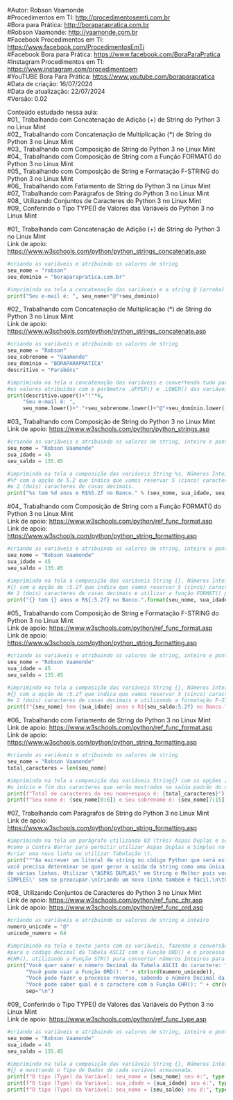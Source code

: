#Autor: Robson Vaamonde<br>
#Procedimentos em TI: http://procedimentosemti.com.br<br>
#Bora para Prática: http://boraparapratica.com.br<br>
#Robson Vaamonde: http://vaamonde.com.br<br>
#Facebook Procedimentos em TI: https://www.facebook.com/ProcedimentosEmTi<br>
#Facebook Bora para Prática: https://www.facebook.com/BoraParaPratica<br>
#Instagram Procedimentos em TI: https://www.instagram.com/procedimentoem<br>
#YouTUBE Bora Para Prática: https://www.youtube.com/boraparapratica<br>
#Data de criação: 16/07/2024<br>
#Data de atualização: 22/07/2024<br>
#Versão: 0.02<br>

Conteúdo estudado nessa aula:<br>
#01_ Trabalhando com Concatenação de Adição (+) de String do Python 3 no Linux Mint<br>
#02_ Trabalhando com Concatenação de Multiplicação (*) de String do Python 3 no Linux Mint<br>
#03_ Trabalhando com Composição de String do Python 3 no Linux Mint<br>
#04_ Trabalhando com Composição de String com a Função FORMAT() do Python 3 no Linux Mint<br>
#05_ Trabalhando com Composição de String e Formatação F-STRING do Python 3 no Linux Mint<br>
#06_ Trabalhando com Fatiamento de String do Python 3 no Linux Mint<br>
#07_ Trabalhando com Parágrafos de String do Python 3 no Linux Mint<br>
#08_ Utilizando Conjuntos de Caracteres do Python 3 no Linux Mint<br>
#09_ Conferindo o Tipo TYPE() de Valores das Variáveis do Python 3 no Linux Mint<br>

#01_ Trabalhando com Concatenação de Adição (+) de String do Python 3 no Linux Mint<br>
Link de apoio: https://www.w3schools.com/python/python_strings_concatenate.asp
```python
#criando as variáveis e atribuindo os valores de string
seu_nome = "robson"
seu_dominio = "boraparapratica.com.br"

#imprimindo na tela a concatenação das variáveis e a string @ (arroba)
print("Seu e-mail é: ", seu_nome+"@"+seu_dominio)
```

#02_ Trabalhando com Concatenação de Multiplicação (*) de String do Python 3 no Linux Mint<br>
Link de apoio: https://www.w3schools.com/python/python_strings_concatenate.asp
```python
#criando as variáveis e atribuindo os valores de string
seu_nome = "Robson"
seu_sobrenome = "Vaamonde"
seu_domínio = "BORAPARAPRATICA"
descritivo = "Parabéns"

#imprimindo na tela a concatenação das variáveis e convertendo tudo para maiúscula e minúscula
#os valores atribuídos com o parâmetro .UPPER() e .LOWER() das variáveis
print(descritivo.upper()+"!"*6,
     "Seu e-mail é: ", 
     seu_nome.lower()+"."+seu_sobrenome.lower()+"@"+seu_domínio.lower()+".com.br")
```

#03_ Trabalhando com Composição de String do Python 3 no Linux Mint<br>
Link de apoio: https://www.w3schools.com/python/python_strings.asp
```python
#criando as variáveis e atribuindo os valores de string, inteiro e ponto flutuante (decimal)
seu_nome = "Robson Vaamonde"
sua_idade = 45
seu_saldo = 135.45

#imprimindo na tela a composição das variáveis String %s, Números Inteiros %d e Números Decimais
#%f com a opção de 5.2 que indica que vamos reservar 5 (cinco) caracteres para o número inteiro 
#e 2 (dois) caracteres de casas decimais.
print("%s tem %d anos e R$%5.2f no Banco." % (seu_nome, sua_idade, seu_saldo))
```

#04_ Trabalhando com Composição de String com a Função FORMAT() do Python 3 no Linux Mint<br>
Link de apoio: https://www.w3schools.com/python/ref_func_format.asp<br>
Link de apoio: https://www.w3schools.com/python/python_string_formatting.asp
```python
#criando as variáveis e atribuindo os valores de string, inteiro e ponto flutuante (decimal)
seu_nome = "Robson Vaamonde"
sua_idade = 45
seu_saldo = 135.45

#imprimindo na tela a composição das variáveis String {}, Números Inteiros {} e Números Decimais
#{} com a opção de :5.2f que indica que vamos reservar 5 (cinco) caracteres para o número inteiro 
#e 2 (dois) caracteres de casas decimais e utilizar a função FORMAT() para os valores.
print("{} tem {} anos e R${:5.2f} no Banco.".format(seu_nome, sua_idade, seu_saldo))
```

#05_ Trabalhando com Composição de String e Formatação F-STRING do Python 3 no Linux Mint<br>
Link de apoio: https://www.w3schools.com/python/ref_func_format.asp<br>
Link de apoio: https://www.w3schools.com/python/python_string_formatting.asp
```python
#criando as variáveis e atribuindo os valores de string, inteiro e ponto flutuante (decimal)
seu_nome = "Robson Vaamonde"
sua_idade = 45
seu_saldo = 135.45

#imprimindo na tela a composição das variáveis String {}, Números Inteiros {} e Números Decimais
#{} com a opção de :5.2f que indica que vamos reservar 5 (cinco) caracteres para o número inteiro 
#e 2 (dois) caracteres de casas decimais e utilizando a formatação F-STRING.
print(f"{seu_nome} tem {sua_idade} anos e R${seu_saldo:5.2f} no Banco.")
```

#06_ Trabalhando com Fatiamento de String do Python 3 no Linux Mint<br>
Link de apoio: https://www.w3schools.com/python/ref_func_format.asp<br>
Link de apoio: https://www.w3schools.com/python/python_string_formatting.asp
```python
#criando as variáveis e atribuindo os valores de string
seu_nome = "Robson Vaamonde"
total_caracteres = len(seu_nome)

#imprimindo na tela a composição das variáveis String{} com as opções [0:6] e [7:15] que indica 
#o início e fim dos caracteres que serão mostrados na saída padrão do comando PRINT().
print(f"Total de caracteres do seu nome+espaço é: {total_caracteres}")
print(f"Seu nome é: {seu_nome[0:6]} e Seu sobrenome é: {seu_nome[7:15]}")
```

#07_ Trabalhando com Parágrafos de String do Python 3 no Linux Mint<br>
Link de apoio: https://www.w3schools.com/python/python_string_formatting.asp
```python
#imprimindo na tela um parágrafo utilizando 03 (três) Aspas Duplas e sequências de escape
#como a Contra Barrar para permitir utilizar Aspas Duplas e Simples no Texto e \n para
#criar uma nova linha ou utilizar Tabulação \t.
print("""Ao escrever um literal de string no código Python que será exibido na tela como saída,
você precisa determinar se quer gerar a saída da string como uma única linha ou como um parágrafo
de várias linhas. Utilizar \"ASPAS DUPLAS\" em String e Melhor pois você consegue usar \'ASPAS
SIMPLES\' sem se preocupar.\nCriando um nova linha também é fácil.\n\tOu tabulando""")
```

#08_ Utilizando Conjuntos de Caracteres do Python 3 no Linux Mint<br>
Link de apoio: https://www.w3schools.com/python/ref_func_chr.asp<br>
Link de apoio: https://www.w3schools.com/python/ref_func_ord.asp
```python
#criando as variáveis e atribuindo os valores de string e inteiro
numero_unicode = "@"
unicode_numero = 64

#imprimindo na tela o texto junto com as variáveis, fazendo a conversão do caractere @ (arroba)
#para o código decimal da Tabela ASCII com a Função ORD() e o processo inverso com a Função
#CHR(), utilizando a Função STR() para converter números Inteiros para String.
print("Você quer saber o número Decimal da Tabela ASCII do caractere: " + numero_unicode,
      "Você pode usar a Função ORD(): " + str(ord(numero_unicode)),
	  "Você pode fazer o processo reverso, sabendo o número Decimal da Tabela ASCII do caractere: " + str(unicode_numero),
	  "Você pode saber qual é o caractere com a Função CHR(): " + chr(unicode_numero), 
	  sep="\n")
```

#09_ Conferindo o Tipo TYPE() de Valores das Variáveis do Python 3 no Linux Mint<br>
Link de apoio: https://www.w3schools.com/python/ref_func_type.asp
```python
#criando as variáveis e atribuindo os valores de string, inteiro e ponto flutuante (decimal)
seu_nome = "Robson Vaamonde"
sua_idade = 45
seu_saldo = 135.45

#imprimindo na tela a composição das variáveis String {}, Números Inteiros {} e Números Decimais
#{} e mostrando o Tipo de Dados de cada variável armazenada.
print(f"O tipo (Type) da Variável: seu_nome = {seu_nome} seu é:", type(seu_nome))
print(f"O tipo (Type) da Variável: sua_idade = {sua_idade} seu é:", type(sua_idade))
print(f"O tipo (Type) da Variável: seu_nome = {seu_saldo} seu é:", type(seu_saldo))
```